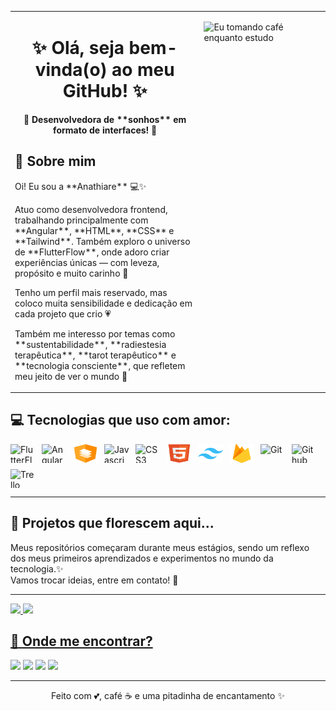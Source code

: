<table border="0"> 
  <tr>
    <td valign="top" width="60%">
      <h1 align="center">✨ Olá, seja bem-vinda(o) ao meu GitHub! ✨</h1>
      <p align="center">
        <b>🌸 Desenvolvedora de **sonhos** em formato de interfaces! 🌸</b>
      </p>
      <h2>🌷 Sobre mim</h2>
      <p>Oi! Eu sou a **Anathiare** 💻✨</p>
      <p>Atuo como desenvolvedora frontend, trabalhando principalmente com **Angular**, **HTML**, **CSS** e **Tailwind**. Também exploro o universo de **FlutterFlow**, onde adoro criar experiências únicas — com leveza, propósito e muito carinho 🦋</p>
      <p>Tenho um perfil mais reservado, mas coloco muita sensibilidade e dedicação em cada projeto que crio 💗</p>
      <p>Também me interesso por temas como **sustentabilidade**, **radiestesia terapêutica**, **tarot terapêutico** e **tecnologia consciente**, que refletem meu jeito de ver o mundo 🌱</p>
      
   <td valign="top" width="40%">
      <p align="top">
        <img src="https://gifdb.com/images/high/lofi-coffee-laptop-bed-working-rc8j21p2rnwrz71s.gif" width="300" alt="Eu tomando café enquanto estudo">
      </p>
    </td>
  </tr>
</table>

## 💻 Tecnologias que uso com amor:

<div style="display: flex; gap: 10px; flex-wrap: wrap;">
   
  <img align="center" alt="FlutterFlow" height="30" width="40"  src="https://docs.flutterflow.io/logos/logoMark_outlinePrimary_transparent.svg">
  <img align="center" alt="Angular" height="30" width="40"  src="https://icongr.am/devicon/angularjs-original.svg?size=128&color=currentColor">
  <img align="center" alt="Angular Material" height="30" width="40"  src="https://raw.githubusercontent.com/devicons/devicon/ca28c779441053191ff11710fe24a9e6c23690d6/icons/angularmaterial/angularmaterial-original.svg">
  <img align="center" alt="Javascript" height="30" width="40"  src="https://icongr.am/devicon/javascript-original.svg?size=128&color=currentColor">
  <img align="center" alt="CSS3" height="30" width="40"  src="https://icongr.am/devicon/css3-original.svg?size=128&color=currentColor">
  <img align="center" alt="HTML5" height="30" width="40" src="https://raw.githubusercontent.com/devicons/devicon/master/icons/html5/html5-original.svg">
  <img align="center" alt="TailWind Css" height="30" width="40"  src="https://raw.githubusercontent.com/devicons/devicon/ca28c779441053191ff11710fe24a9e6c23690d6/icons/tailwindcss/tailwindcss-original.svg">
  <img align="center" alt="Firebase" height="30" width="40"  src="https://raw.githubusercontent.com/devicons/devicon/ca28c779441053191ff11710fe24a9e6c23690d6/icons/firebase/firebase-original.svg">
  <img align="center" alt="Git" height="30" width="40"  src="https://icongr.am/devicon/git-plain.svg?size=128&color=currentColor">
  <img align="center" alt="Github" height="30" width="40"  src="https://icongr.am/devicon/github-original.svg?size=128&color=currentColor">
  <img align="center" alt="Trello" height="30" width="40"  src="https://icongr.am/devicon/trello-plain.svg?size=128&color=currentColor">

</div>

---

## 🌸 Projetos que florescem aqui...

Meus repositórios começaram durante meus estágios, sendo um reflexo dos meus primeiros aprendizados e experimentos no mundo da tecnologia.✨  
Vamos trocar ideias, entre em contato! 💬

---
<div>
   <a href="https://github.com/anathiare">
   <img height="120em" src="https://github-readme-stats.vercel.app/api?username=anathiare&show_icons=true&theme=omni&include_all_commits=true&count_private=true"/>
   <img height="120em" src="https://github-readme-stats.vercel.app/api/top-langs/?username=anathiare&layout=compact&langs_count=6&theme=omni"/>

</div>
 
## 💌 Onde me encontrar?
<div> 
  <a href="https://www.youtube.com/" target="_blank"><img src="https://img.shields.io/badge/YouTube-FF0000?style=for-the-badge&logo=youtube&logoColor=white" target="_blank"></a>
  <a href="https://instagram.com/anathiare" target="_blank"><img src="https://img.shields.io/badge/-Instagram-%23E4405F?style=for-the-badge&logo=instagram&logoColor=white" target="_blank"></a>
  <a href = "mailto:anathiare@gmail.com"><img src="https://img.shields.io/badge/-Gmail-%23333?style=for-the-badge&logo=gmail&logoColor=white" target="_blank"></a>
  <a href="https://www.linkedin.com/in/anathiare" target="_blank"><img src="https://img.shields.io/badge/-LinkedIn-%230077B5?style=for-the-badge&logo=linkedin&logoColor=white" target="_blank"></a> 

</div>

---

<p align="center">
  Feito com 💕, café ☕ e uma pitadinha de encantamento ✨
</p>

